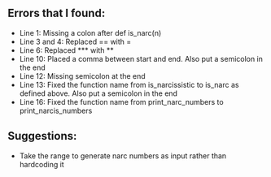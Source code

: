 ## Errors that I found:
- Line 1: Missing a colon after def is_narc(n)
- Line 3 and 4: Replaced == with =
- Line 6: Replaced *** with **
- Line 10: Placed a comma between start and end. Also put a semicolon in the end
- Line 12: Missing semicolon at the end
- Line 13: Fixed the function name from is_narcissistic to is_narc as defined above. Also put a semicolon in the end
- Line 16: Fixed the function name from print_narc_numbers to print_narcis_numbers

## Suggestions:
- Take the range to generate narc numbers as input rather than hardcoding it
